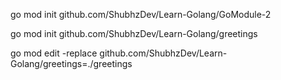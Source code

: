 go mod init github.com/ShubhzDev/Learn-Golang/GoModule-2

go mod init github.com/ShubhzDev/Learn-Golang/greetings

go mod edit -replace github.com/ShubhzDev/Learn-Golang/greetings=./greetings